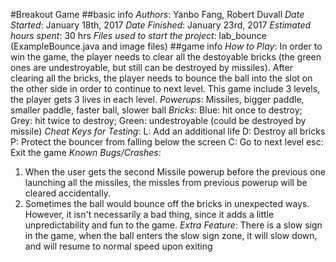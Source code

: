 #Breakout Game
##basic info
*Authors*: Yanbo Fang, Robert Duvall
*Date Started*: January 18th, 2017
*Date Finished*: January 23rd, 2017
*Estimated hours spent*: 30 hrs
*Files used to start the project*: lab_bounce (ExampleBounce.java and image files)
##game info
*How to Play*: In order to win the game, the player needs to clear all the destoyable bricks (the green ones are undestroyable, but still can be destroyed by missiles). After clearing all the bricks, the player needs to bounce the ball into the slot on the other side in order to continue to next level. This game include 3 levels, the player gets 3 lives in each level.
*Powerups*: Missiles, bigger paddle, smaller paddle, faster ball, slower ball
*Bricks*: Blue: hit once to destroy; Grey: hit twice to destroy; Green: undestroyable (could be destroyed by missile)
*Cheat Keys for Testing*: 
L: Add an additional life
D: Destroy all bricks
P: Protect the bouncer from falling below the screen
C: Go to next level
esc: Exit the game
*Known Bugs/Crashes*: 
1. When the user gets the second Missile powerup before the previous one launching all the missiles, the missles from previous powerup will be cleared accidentally.
2. Sometimes the ball would bounce off the bricks in unexpected ways. However, it isn't necessarily a bad thing, since it adds a little unpredictability and fun to the game. 
*Extra Feature*: There is a slow sign in the game, when the ball enters the slow sign zone, it will slow down, and will resume to normal speed upon exiting